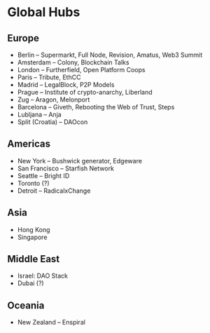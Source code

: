 # Global Hubs

## Europe

* Berlin – Supermarkt, Full Node, Revision, Amatus, Web3 Summit
* Amsterdam – Colony, Blockchain Talks
* London – Furtherfield, Open Platform Coops
* Paris – Tribute, EthCC
* Madrid – LegalBlock, P2P Models
* Prague – Institute of crypto-anarchy, Liberland
* Zug – Aragon, Melonport
* Barcelona – Giveth, Rebooting the Web of Trust, Steps
* Lubljana – Anja
* Split \(Croatia\) – DAOcon

## Americas

* New York – Bushwick generator, Edgeware
* San Francisco – Starfish Network
* Seattle – Bright ID
* Toronto \(?\)
* Detroit – RadicalxChange

## Asia

* Hong Kong
* Singapore

## Middle East

* Israel: DAO Stack
* Dubai \(?\)

## Oceania

* New Zealand – Enspiral

